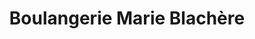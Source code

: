 ---
title: "Boulangerie Marie Blachère"
url: /marseille/boulangerie-marie-blachere/
shop: boulangerie
---